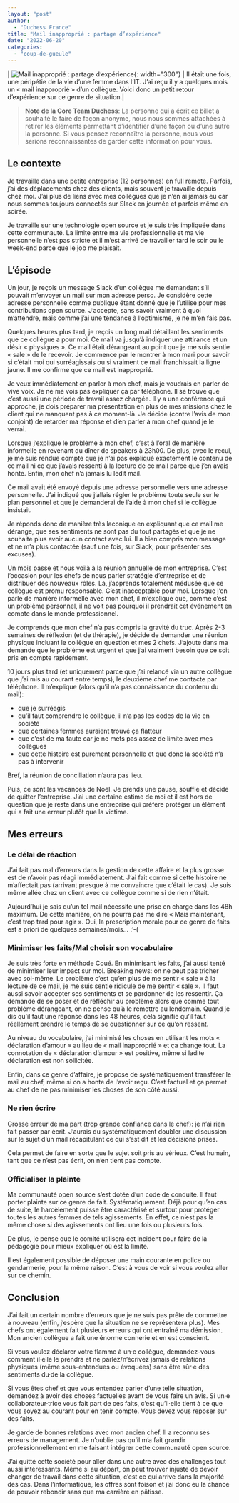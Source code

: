 ```yaml
---
layout: "post"
author:
  - "Duchess France"
title: "Mail inapproprié : partage d’expérience"
date: "2022-06-20"
categories:
  - "coup-de-gueule"
---
```


| ![Mail inapproprié : partage d’expérience](/assets/2022/06/2022-06-20-mail-inapproprie/balancoire.jpg){: width="300"} | Il était une fois, une péripétie de la vie d’une femme dans l’IT. J’ai reçu il y a quelques mois un « mail inapproprié » d’un collègue. Voici donc un petit retour d’expérience sur ce genre de situation.|

> **Note de la Core Team Duchess**: La personne qui a écrit ce billet a souhaité le faire de façon anonyme, nous nous sommes attachées à retirer les éléments permettant d’identifier d’une façon ou d’une autre la personne. Si vous pensez reconnaître la personne, nous vous serions reconnaissantes de garder cette information pour vous.

## Le contexte

Je travaille dans une petite entreprise (12 personnes) en full remote. Parfois, j’ai des déplacements chez des clients, mais souvent je travaille depuis chez moi. J’ai plus de liens avec mes collègues que je n’en ai jamais eu car nous sommes toujours connectés sur Slack en journée et parfois même en soirée.

Je travaille sur une technologie open source et je suis très impliquée dans cette communauté. La limite entre ma vie professionnelle et ma vie personnelle n’est pas stricte et il m’est arrivé de travailler tard le soir ou le week-end parce que le job me plaisait.

## L’épisode

Un jour, je reçois un message Slack d’un collègue me demandant s’il pouvait m’envoyer un mail sur mon adresse perso. Je considère cette adresse personnelle comme publique étant donné que je l’utilise pour mes contributions open source. J’accepte, sans savoir vraiment à quoi m’attendre, mais comme j’ai une tendance à l’optimisme, je ne m’en fais pas.

Quelques heures plus tard, je reçois un long mail détaillant les sentiments que ce collègue a pour moi. Ce mail va jusqu’à indiquer une attirance et un désir « physiques ». Ce mail était dérangeant au point que je me suis sentie « sale » de le recevoir. Je commence par le montrer à mon mari pour savoir si c’était moi qui surréagissais ou si vraiment ce mail franchissait la ligne jaune. Il me confirme que ce mail est inapproprié.

Je veux immédiatement en parler à mon chef, mais je voudrais en parler de vive voix. Je ne me vois pas expliquer ça par téléphone. Il se trouve que c’est aussi une période de travail assez chargée. Il y a une conférence qui approche, je dois préparer ma présentation en plus de mes missions chez le client qui ne manquent pas à ce moment-là. Je décide (contre l’avis de mon conjoint) de retarder ma réponse et d’en parler à mon chef quand je le verrai.

Lorsque j’explique le problème à mon chef, c’est à l’oral de manière informelle en revenant du dîner de speakers à 23h00. De plus, avec le recul, je me suis rendue compte que je n’ai pas expliqué exactement le contenu de ce mail ni ce que j’avais ressenti à la lecture de ce mail parce que j’en avais honte. Enfin, mon chef n’a jamais lu ledit mail.

Ce mail avait été envoyé depuis une adresse personnelle vers une adresse personnelle. J’ai indiqué que j’allais régler le problème toute seule sur le plan personnel et que je demanderai de l’aide à mon chef si le collègue insistait.

Je réponds donc de manière très laconique en expliquant que ce mail me dérange, que ses sentiments ne sont pas du tout partagés et que je ne souhaite plus avoir aucun contact avec lui. Il a bien compris mon message et ne m’a plus contactée (sauf une fois, sur Slack, pour présenter ses excuses).

Un mois passe et nous voilà à la réunion annuelle de mon entreprise. C’est l’occasion pour les chefs de nous parler stratégie d’entreprise et de distribuer des nouveaux rôles. Là, j’apprends totalement médusée que ce collègue est promu responsable. C’est inacceptable pour moi. Lorsque j’en parle de manière informelle avec mon chef, il m’explique que, comme c’est un problème personnel, il ne voit pas pourquoi il prendrait cet événement en compte dans le monde professionnel.

Je comprends que mon chef n’a pas compris la gravité du truc. Après 2-3 semaines de réflexion (et de thérapie), je décide de demander une réunion physique incluant le collègue en question et mes 2 chefs. J’ajoute dans ma demande que le problème est urgent et que j’ai vraiment besoin que ce soit pris en compte rapidement.

10 jours plus tard (et uniquement parce que j’ai relancé via un autre collègue que j’ai mis au courant entre temps), le deuxième chef me contacte par téléphone. Il m’explique (alors qu’il n’a pas connaissance du contenu du mail):

- que je surréagis
- qu’il faut comprendre le collègue, il n’a pas les codes de la vie en société
- que certaines femmes auraient trouvé ça flatteur
- que c’est de ma faute car je ne mets pas assez de limite avec mes collègues
- que cette histoire est purement personnelle et que donc la société n’a pas à intervenir

Bref, la réunion de conciliation n’aura pas lieu.

Puis, ce sont les vacances de Noël. Je prends une pause, souffle et décide de quitter l’entreprise. J’ai une certaine estime de moi et il est hors de question que je reste dans une entreprise qui préfère protéger un élément qui a fait une erreur plutôt que la victime.

## Mes erreurs

### Le délai de réaction

J’ai fait pas mal d’erreurs dans la gestion de cette affaire et la plus grosse est de n’avoir pas réagi immédiatement. J’ai fait comme si cette histoire ne m’affectait pas (arrivant presque à me convaincre que c’était le cas). Je suis même allée chez un client avec ce collègue comme si de rien n’était.

Aujourd’hui je sais qu’un tel mail nécessite une prise en charge dans les 48h maximum. De cette manière, on ne pourra pas me dire « Mais maintenant, c’est trop tard pour agir ». Oui, la prescription morale pour ce genre de faits est a priori de quelques semaines/mois… :’-(

### Minimiser les faits/Mal choisir son vocabulaire

Je suis très forte en méthode Coué. En minimisant les faits, j’ai aussi tenté de minimiser leur impact sur moi. Breaking news: on ne peut pas tricher avec soi-même. Le problème c’est qu’en plus de me sentir « sale » à la lecture de ce mail, je me suis sentie ridicule de me sentir « sale ». Il faut aussi savoir accepter ses sentiments et se pardonner de les ressentir. Ça demande de se poser et de réfléchir au problème alors que comme tout problème dérangeant, on ne pense qu’à le remettre au lendemain. Quand je dis qu’il faut une réponse dans les 48 heures, cela signifie qu’il faut réellement prendre le temps de se questionner sur ce qu’on ressent.

Au niveau du vocabulaire, j’ai minimisé les choses en utilisant les mots « déclaration d’amour » au lieu de « mail inapproprié » et ça change tout. La connotation de « déclaration d’amour » est positive, même si ladite déclaration est non sollicitée.

Enfin, dans ce genre d’affaire, je propose de systématiquement transférer le mail au chef, même si on a honte de l’avoir reçu. C’est factuel et ça permet au chef de ne pas minimiser les choses de son côté aussi.

### Ne rien écrire

Grosse erreur de ma part (trop grande confiance dans le chef): je n’ai rien fait passer par écrit. J’aurais du systématiquement doubler une discussion sur le sujet d’un mail récapitulant ce qui s’est dit et les décisions prises.

Cela permet de faire en sorte que le sujet soit pris au sérieux. C’est humain, tant que ce n’est pas écrit, on n’en tient pas compte.

### Officialiser la plainte

Ma communauté open source s’est dotée d’un code de conduite. Il faut porter plainte sur ce genre de fait. Systématiquement. Déjà pour qu’en cas de suite, le harcèlement puisse être caractérisé et surtout pour protéger toutes les autres femmes de tels agissements. En effet, ce n’est pas la même chose si des agissements ont lieu une fois ou plusieurs fois.

De plus, je pense que le comité utilisera cet incident pour faire de la pédagogie pour mieux expliquer où est la limite.

Il est également possible de déposer une main courante en police ou gendarmerie, pour la même raison. C’est à vous de voir si vous voulez aller sur ce chemin.

## Conclusion

J’ai fait un certain nombre d’erreurs que je ne suis pas prête de commettre à nouveau (enfin, j’espère que la situation ne se représentera plus). Mes chefs ont également fait plusieurs erreurs qui ont entraîné ma démission. Mon ancien collègue a fait une énorme connerie et en est conscient.

Si vous voulez déclarer votre flamme à un·e collègue, demandez-vous comment il·elle le prendra et ne parlez/n’écrivez jamais de relations physiques (même sous-entendues ou évoquées) sans être sûr·e des sentiments du·de la collègue.

Si vous êtes chef et que vous entendez parler d’une telle situation, demandez à avoir des choses factuelles avant de vous faire un avis. Si un·e collaborateur·trice vous fait part de ces faits, c’est qu’il·elle tient à ce que vous soyez au courant pour en tenir compte. Vous devez vous reposer sur des faits.

Je garde de bonnes relations avec mon ancien chef. Il a reconnu ses erreurs de management. Je n’oublie pas qu’il m’a fait grandir professionnellement en me faisant intégrer cette communauté open source.

J’ai quitté cette société pour aller dans une autre avec des challenges tout aussi intéressants. Même si au départ, on peut trouver injuste de devoir changer de travail dans cette situation, c’est ce qui arrive dans la majorité des cas. Dans l’informatique, les offres sont foison et j’ai donc eu la chance de pouvoir rebondir sans que ma carrière en pâtisse.
